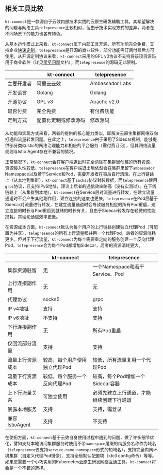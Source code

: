 相关工具比较
---

`kt-connect`是一款源自于云效内部技术实践的云原生研发辅助工具，其希望解决的问题与网络工具`telepresence`比较相似，但由于技术实现方式的差异，两者在不同场景下的能力也各有特色。

从基本运作模式上来看。`kt-connect`属于内部工具开源，所有功能完全免费，支持企业[快速定制](zh-cn/reference/customize.md)。`telepresence`是开源的商业软件，部分功能需订阅付费后方可使用。从开源定制协议来看，`kt-connect`采用的GPL v3协议不支持将该项目源码用于商业软件（详见[常见问题](zh-cn/reference/faq.md)文档），而`telepresence`的源码无此限制。

|           | kt-connect  |   telepresence   |
| ---       | ---         | ---              |
| 主要开发者  | 阿里云云效   |  Ambassador Labs |
| 开发语言   | Golang      | Golang           |
| 开源协议   | GPL v3      | Apache v2.0      |
| 是否付费   | 完全免费     | 有付费功能         |
| 定制方式   | 配置化定制或修改源码 | 修改源码     |

从功能和实现方式来看，两者的提供的核心能力类似，即解决云原生集群网络双向打通和流量转发问题。在此之上，`telepresence`由于采用了Sidecar机制，能够提供部分类似Istio的网络治理能力和相应的平台服务（需付费订阅），但其网络流量规则与Istio Agent存在不兼容的情况。

正常情况下，`kt-connect`会在客户端退出时完全清除在集群里创建的所有资源，资源侵入性较低。`telepresence`在客户端退出后依然会在集群里留下`ambassador` Namespace以及若干Service和Pod，需要开发者在事后自行清理。在上行链路上（从本地到集群），`kt-connect`基于`socks5`协议封装数据，而`telepresence`使用`grpc`协议，且支持IPv6地址，理论上后者的通信效率略高（没有实测过）。在下线链路上（从集群到本地），`kt-connect`在Service层对流量进行转发，在建立流量通道时不会产生其他副作用，建立连接的速度也更快。`telepresence`在Pod层基于Sidecar对流量进行转发，在建立流量通道时会导致服务相应的所有Pod重启，建立连接的时长与Pod重启到就绪的时长有关，且由于Sidecar转发存在轻微的性能损耗，其理论通信效率更低。

在资源成本方面，`kt-connect`默认为每个用户的上行链路创建独立代理Pod（可配置为共享），`telepresence`的所有上行流量都共用一个代理Pod，后者的资源消耗更少。但对于下行流量，`kt-connect`为每个需要重定向的服务创建一个反向代理Pod，`telepresence`会为每个Pod都增加Sidecar，后者的资源消耗更大。

|               |  kt-connect  |    telepresence  |
| ---           | ---          | ---              |
| 集群资源驻留    | 无           | 一个Namespace和若干Service、Pod |
| 上行连接副作用  | 无            | 无               |
| 代理协议       | socks5       | grpc             |
| IP v4地址     | 支持          | 支持              |
| IP v6地址     | 不支持        | 支持              |
| 下行连接副作用  | 无           | 所有Pod重启        |
| 仅回流部分流量  | 支持         | 支持              |
| 流量上行资源成本 | 较高，每个用户使用独立代理Pod | 较低，所有流量复用一个代理Pod    |
| 流量下行资源成本 | 较低，每个服务一个反向代理Pod | 较高，每个Pod增加一个Sidecar容器 |
| 上下行流量关系  | 可独立使用    | 必须先建立上行通道，才能继续创建下行通道 |
| 暴露本地服务    | 支持         | 支持，需登录       |
| 兼容IstioAgent | 支持         | 不支持            |

在使用方面，`kt-connect`基于云效自身使用过程中遇到的问题，做了许多细节优化，譬如支持本地访问集群服务时使用不带`namespace`尾缀的纯服务名称作为域名（`telepresence`仅支持`service-name.namespace`形式的短域名），支持完全内网环境集群（自定义代理Pod镜像），支持全局默认配置项（ktctl config命令）等等。如果您需要一个小巧实用的Kubernetes云原生研发网络互通工具，`kt-connect`将会是一个不错的选择。

